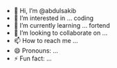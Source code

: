 - 👋 Hi, I’m @abdulsakib
- 👀 I’m interested in ... coding
- 🌱 I’m currently learning ... fortend 
- 💞️ I’m looking to collaborate on ...
- 📫 How to reach me ...
- 😄 Pronouns: ...
- ⚡ Fun fact: ...

<!---
abdulsakib/abdulsakib is a ✨ special ✨ repository because its `README.md` (this file) appears on your GitHub profile.
You can click the Preview link to take a look at your changes.
--->
